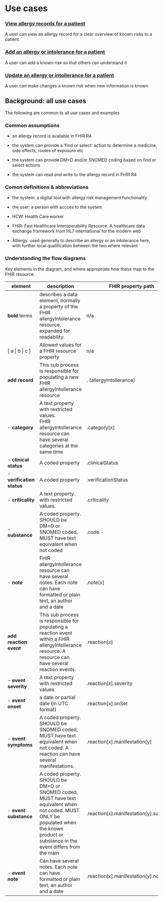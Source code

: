 
# Use cases

### [View allergy records for a patient](view-record/index.md)
A user can view an allergy record for a clear overview of known risks to a patient

### [Add an allergy or intolerance for a patient](add-allergyIntolerance/index.md)
A user can add a known risk so that others can understand it

### [Update an allergy or intollerance for a patient](update-allergyIntolerance/index.md)
A user can make changes a known risk when new information is known

## Background: all use cases

The following are common to all use cases and examples

### Common assumptions

* an allergy record is available in FHIR R4

* the system can provide a 'find or select' action to determine a medicine, side effects, routes of exposure etc

* the system can provide DM+D and/or SNOMED coding based on find or select actions

* the system can read and write to the allergy record in FHIR R4

  

### Comon definitions & abbreviations

* the system: a digital tool with allergy risk management functionality
  
* the user: a person with accces to the system
  
* HCW: Health Care worker

* FHIR: Fast Healthcare Interoperability Resource. A healthcare data exchange framework from HL7 international for the modern web

* Alllergy: used generally to describe an allergy or an intolerance here, with further local qualification between the two where relevant



### Understanding the flow diagrams

Key elements in the diagram, and where appropriate how these map to the FHIR resource.

| element                    | description                                                  | FHIR property path                      |
| -------------------------- | ------------------------------------------------------------ | --------------------------------------- |
| **bold** terms             | describes a data element, normally a property of the FHIR allergyIntolerance resource, expanded for readability. | n/a                                     |
| [ a \| b \| c ]            | Allowed values for a FHIR resource property                  | n/a                                     |
| **add record**             | This sub process is responsible for populating a new FHIR allergyIntollerance resource | . (allergyIntollerance)                 |
| -  **category**            | A text property with restricted values. <br />FHIR allergyIntollerance resource can have several categories at the same time | .category[x]                            |
| -  **clinical status**     | A coded property                                             | .clinicalStatus                         |
| -  **verification status** | A coded property                                             | .verificationStatus                     |
| -  **criticality**         | A text property with restricted values.                      | .criticality                            |
| -  **substance**           | A coded property. SHOULD be DM+D or SNOMED coded, MUST have text equivalent when not coded | .code  -                                |
| -  **note**                | FHIR allergyIntollerance resource can have several notes. Each note can have formatted or plain text, an author and a date | .note[x]                                |
| **add reaction event**     | This sub process is responsible for populating a reaction event within a FHIR allergyIntollerance resource. A resource can have several reaction events. | .reaction[x]                            |
| -  **event severity**      | A text property with restricted values                       | .reaction[x].severity                   |
| -  **event onset**         | a date or partial date (in UTC format)                       | .reaction[x].onSet                      |
| -  **event symptoms**      | A coded property. SHOULD be SNOMED coded, MUST have text equivalent when not coded. A reaction can have several manifestations. | .reaction[x].manifestation[y]           |
| -  **event substance**     | A coded property. SHOULD be DM+D or SNOMED coded, MUST have text equivalent when not coded. MUST ONLY be populated when the known product or substance in the event differs from the main | .reaction[x].manifestation[y].substance |
| -  **event note**          | Can have several notes. Each note can have formatted or plain text, an author and a date | .reaction[x].manifestation[y].note[z]   |

